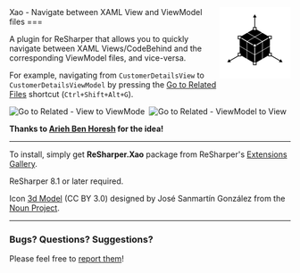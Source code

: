 <div style="float: right"><img src="/logo.png" /></div>Xao - Navigate between XAML View and ViewModel files
===

A plugin for ReSharper that allows you to quickly navigate between XAML Views/CodeBehind and the corresponding ViewModel files, and vice-versa.

For example, navigating from `CustomerDetailsView` to `CustomerDetailsViewModel` by pressing the [Go to Related Files](http://www.jetbrains.com/resharper/webhelp/Navigation_and_Search__Go_to_Related_Files.html) shortcut (`Ctrl+Shift+Alt+G`).

![Go to Related - View to ViewMode][1]&nbsp;
![Go to Related - ViewModel to View][2]

**Thanks to [Arieh Ben Horesh](https://twitter.com/ArielBH) for the idea!**

---
To install, simply get **ReSharper.Xao** package from ReSharper's [Extensions Gallery](http://resharper-plugins.jetbrains.com/).

ReSharper 8.1 or later required.

Icon [3d Model](http://thenounproject.com/term/3d-model/20737/) (CC BY 3.0) designed by José Sanmartín González from the [Noun Project](http://www.thenounproject.com).

---

### Bugs? Questions? Suggestions?

Please feel free to [report them](../../issues)!

  [1]: http://i.imgur.com/ZX0dkJO.png
  [2]: http://i.imgur.com/vTVoeYM.png

